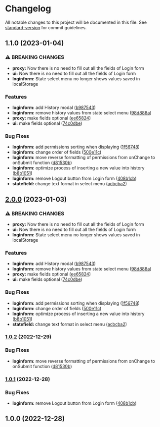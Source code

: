 # Changelog

All notable changes to this project will be documented in this file. See [standard-version](https://github.com/conventional-changelog/standard-version) for commit guidelines.

## 1.1.0 (2023-01-04)


### ⚠ BREAKING CHANGES

* **proxy:** Now there is no need to fill out all the fields of Login form
* **ui:** Now there is no need to fill out all the fields of Login form
* **loginform:** State select menu no longer shows values saved in localStorage

### Features

* **loginform:** add History modal ([b987543](https://github.com/bxr1nG/auth/commit/b98754302169e2f3d56b5b2fe64795b162deb358))
* **loginform:** remove history values from state select menu ([98d888a](https://github.com/bxr1nG/auth/commit/98d888a53c61f5004a71af22e5d5fd8f4d0feb59))
* **proxy:** make fields optional ([ee65824](https://github.com/bxr1nG/auth/commit/ee65824ad9cabbdbe416442626285cce917b81c1))
* **ui:** make fields optional ([74c0dbe](https://github.com/bxr1nG/auth/commit/74c0dbe2ff6de181655f0223b08b1a1aeaa23a9c))


### Bug Fixes

* **loginform:** add permissions sorting when displaying ([1f56748](https://github.com/bxr1nG/auth/commit/1f567482872e7cb77ac60866e9d61578acac9214))
* **loginform:** change order of fields ([500e11c](https://github.com/bxr1nG/auth/commit/500e11c3bea1f66ab7b69ea938383f0486d19b30))
* **loginform:** move reverse formatting of permissions from onChange to onSubmit function ([d81530b](https://github.com/bxr1nG/auth/commit/d81530b51e4e88ec7d2c3f3714f674fb89165e09))
* **loginform:** optimize process of inserting a new value into history ([b8b1051](https://github.com/bxr1nG/auth/commit/b8b10511444813ccc3ce14436f628be9f02d0d1a))
* **loginform:** remove Logout button from Login form ([408b1cb](https://github.com/bxr1nG/auth/commit/408b1cbadb68e3b2dac92b06238e1eee26e19ac1))
* **statefield:** change text format in select menu ([acbcba2](https://github.com/bxr1nG/auth/commit/acbcba26b8231e4ecc4b9390df7f8ee0134d8159))

## [2.0.0](https://github.com/bxr1nG/auth/compare/v1.0.2...v2.0.0) (2023-01-03)


### ⚠ BREAKING CHANGES

* **proxy:** Now there is no need to fill out all the fields of Login form
* **ui:** Now there is no need to fill out all the fields of Login form
* **loginform:** State select menu no longer shows values saved in localStorage

### Features

* **loginform:** add History modal ([b987543](https://github.com/bxr1nG/auth/commit/b98754302169e2f3d56b5b2fe64795b162deb358))
* **loginform:** remove history values from state select menu ([98d888a](https://github.com/bxr1nG/auth/commit/98d888a53c61f5004a71af22e5d5fd8f4d0feb59))
* **proxy:** make fields optional ([ee65824](https://github.com/bxr1nG/auth/commit/ee65824ad9cabbdbe416442626285cce917b81c1))
* **ui:** make fields optional ([74c0dbe](https://github.com/bxr1nG/auth/commit/74c0dbe2ff6de181655f0223b08b1a1aeaa23a9c))


### Bug Fixes

* **loginform:** add permissions sorting when displaying ([1f56748](https://github.com/bxr1nG/auth/commit/1f567482872e7cb77ac60866e9d61578acac9214))
* **loginform:** change order of fields ([500e11c](https://github.com/bxr1nG/auth/commit/500e11c3bea1f66ab7b69ea938383f0486d19b30))
* **loginform:** optimize process of inserting a new value into history ([b8b1051](https://github.com/bxr1nG/auth/commit/b8b10511444813ccc3ce14436f628be9f02d0d1a))
* **statefield:** change text format in select menu ([acbcba2](https://github.com/bxr1nG/auth/commit/acbcba26b8231e4ecc4b9390df7f8ee0134d8159))

### [1.0.2](https://github.com/bxr1nG/auth/compare/v1.0.1...v1.0.2) (2022-12-29)


### Bug Fixes

* **loginform:** move reverse formatting of permissions from onChange to onSubmit function ([d81530b](https://github.com/bxr1nG/auth/commit/d81530b51e4e88ec7d2c3f3714f674fb89165e09))

### [1.0.1](https://github.com/bxr1nG/auth/compare/v1.0.0...v1.0.1) (2022-12-28)


### Bug Fixes

* **loginform:** remove Logout button from Login form ([408b1cb](https://github.com/bxr1nG/auth/commit/408b1cbadb68e3b2dac92b06238e1eee26e19ac1))

## 1.0.0 (2022-12-28)
